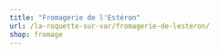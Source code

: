 ```yaml
---
title: "Fromagerie de l'Estéron"
url: /la-roquette-sur-var/fromagerie-de-lesteron/
shop: fromage
---
```

